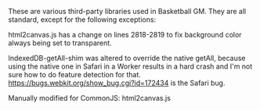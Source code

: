 These are various third-party libraries used in Basketball GM. They are all
standard, except for the following exceptions:

html2canvas.js has a change on lines 2818-2819 to fix background color always
being set to transparent.

IndexedDB-getAll-shim was altered to override the native getAll, because using
the native one in Safari in a Worker results in a hard crash and I'm not sure
how to do feature detection for that.
https://bugs.webkit.org/show_bug.cgi?id=172434 is the Safari bug.

Manually modified for CommonJS:
html2canvas.js
